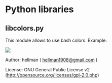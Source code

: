 Python libraries
====================

libcolors.py
---------------------

This module allows to use bash colors.
Example:

<img  src="http://dl.dropbox.com/u/8748250/screens/libcolors.png">

Author: hellman ( hellman1908@gmail.com )

License: GNU General Public License v2 (http://opensource.org/licenses/gpl-2.0.php)
